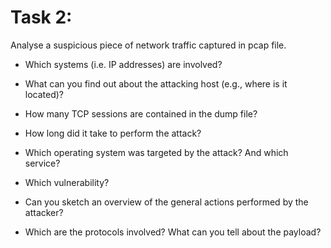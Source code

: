 
# Task 2:
   Analyse a suspicious piece of network traffic captured in pcap file.


+ Which systems (i.e. IP addresses) are involved?



+ What can you find out about the attacking host (e.g., where is it located)?
+ How many TCP sessions are contained in the dump file?
+ How long did it take to perform the attack?
+ Which operating system was targeted by the attack? And which service?
+ Which vulnerability?
+ Can you sketch an overview of the general actions performed by the attacker? 
+ Which are the protocols involved? What can you tell about the payload?
